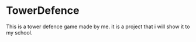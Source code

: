 # TowerDefence

This is a tower defence game made by me.
it is a project that i will show it to my school.
